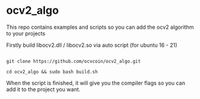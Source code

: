 # ocv2_algo
This repo contains examples and scripts so you can add the ocv2 algorithm to your projects

Firstly build libocv2.dll / libocv2.so via auto script (for ubuntu 16 - 21)


```

git clone https://github.com/ocvcoin/ocv2_algo.git

cd ocv2_algo && sudo bash build.sh

```


When the script is finished, it will give you the compiler flags so you can add it to the project you want.

